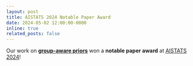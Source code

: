 ```yaml
---
layout: post
title: AISTATS 2024 Notable Paper Award
date: 2024-05-02 12:00:00-0000
inline: true
related_posts: false
---
```


Our work on **<a href="https://timrudner.com/gap" target="_blank">group-aware priors</a>** won a **notable paper award** at <a href="https://virtual.aistats.org/Conferences/2024" target="_blank">AISTATS 2024</a>!
